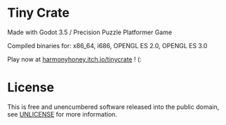 # Tiny Crate
Made with Godot 3.5 / Precision Puzzle Platformer Game

Compiled binaries for:
x86_64, i686, OPENGL ES 2.0, OPENGL ES 3.0

Play now at [harmonyhoney.itch.io/tinycrate](https://harmonyhoney.itch.io/tinycrate) ! (:

# License
This is free and unencumbered software released into the public domain, see [UNLICENSE](UNLICENSE) for more information.
